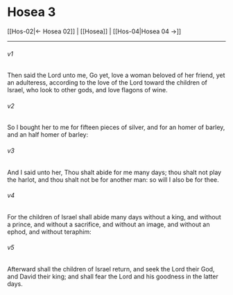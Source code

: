 # Hosea 3

[[Hos-02|← Hosea 02]] | [[Hosea]] | [[Hos-04|Hosea 04 →]]
***

###### v1
Then said the Lord unto me, Go yet, love a woman beloved of her friend, yet an adulteress, according to the love of the Lord toward the children of Israel, who look to other gods, and love flagons of wine.
###### v2
So I bought her to me for fifteen pieces of silver, and for an homer of barley, and an half homer of barley:
###### v3
And I said unto her, Thou shalt abide for me many days; thou shalt not play the harlot, and thou shalt not be for another man: so will I also be for thee.
###### v4
For the children of Israel shall abide many days without a king, and without a prince, and without a sacrifice, and without an image, and without an ephod, and without teraphim:
###### v5
Afterward shall the children of Israel return, and seek the Lord their God, and David their king; and shall fear the Lord and his goodness in the latter days. 

